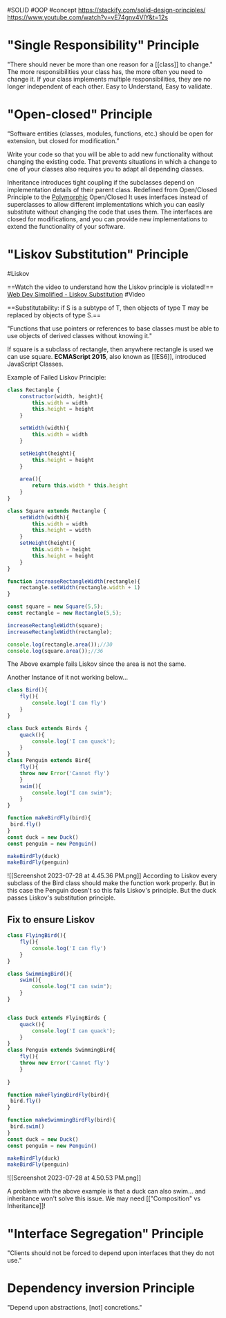 #SOLID #OOP #concept
https://stackify.com/solid-design-principles/
https://www.youtube.com/watch?v=vE74gnv4VlY&t=12s

# "Single Responsibility" Principle
"There should never be more than one reason for a [[class]] to change." The more responsibilities your class has, the more often you need to change it. If your class implements multiple responsibilities, they are no longer independent of each other. Easy to Understand, Easy to validate.

# "Open-closed" Principle
“Software entities (classes, modules, functions, etc.) should be open for extension, but closed for modification.” 

Write your code so that you will be able to add new functionality without changing the existing code. That prevents situations in which a change to one of your classes also requires you to adapt all depending classes.

Inheritance introduces tight coupling if the subclasses depend on implementation details of their parent class.
Redefined from Open/Closed Principle to the [Polymorphic](https://stackify.com/oop-concept-polymorphism/) Open/Closed
It uses interfaces instead of superclasses to allow different implementations which you can easily substitute without changing the code that uses them. The interfaces are closed for modifications, and you can provide new implementations to extend the functionality of your software.

# "Liskov Substitution" Principle
#Liskov 

==Watch the video to understand how the Liskov principle is violated!==
[Web Dev Simplified - Liskov Substitution](https://www.youtube.com/watch?v=dJQMqNOC4Pc)
#Video

==Substitutability: if S is a subtype of T, then objects of type T may be replaced by objects of type S.==

"Functions that use pointers or references to base classes must be able to use objects of derived classes without knowing it."

If square is a subclass of rectangle, then anywhere rectangle is used we can use square.
**ECMAScript 2015**, also known as [[ES6]], introduced JavaScript Classes.

Example of Failed Liskov Principle:
```js
class Rectangle {
	constructor(width, height){
		this.width = width
		this.height = height
	}

	setWidth(width){
		this.width = width
	}

	setHeight(height){
		this.height = height
	}
	
	area(){
		return this.width * this.height
	}
}

class Square extends Rectangle {
	setWidth(width){
		this.width = width
		this.height = width
	}
	setHeight(height){
		this.width = height
		this.height = height
	}
}

function increaseRectangleWidth(rectangle){
	rectangle.setWidth(rectangle.width + 1)
}

const square = new Square(5,5);
const rectangle = new Rectangle(5,5);

increaseRectangleWidth(square);
increaseRectangleWidth(rectangle);

console.log(rectangle.area());//30
console.log(square.area());//36

```
The Above example fails Liskov since the area is not the same.

Another Instance of it not working below...
```js
class Bird(){
	fly(){
		console.log('I can fly')
	}
}

class Duck extends Birds {
	quack(){
		console.log('I can quack');
	}
}
class Penguin extends Bird{
	fly(){
	throw new Error('Cannot fly')
	}
	swim(){
		console.log("I can swim");
	}
}

function makeBirdFly(bird){
 bird.fly()
}
const duck = new Duck()
const penguin = new Penguin()

makeBirdFly(duck)
makeBirdFly(penguin)
```
![[Screenshot 2023-07-28 at 4.45.36 PM.png]]
According to Liskov every subclass of the Bird class should make the function work properly. But in this case the Penguin doesn't so this fails Liskov's principle. But the duck passes Liskov's substitution principle.


## Fix to ensure Liskov
```js
class FlyingBird(){
	fly(){
		console.log('I can fly')
	}
}

class SwimmingBird(){
	swim(){
		console.log("I can swim");
	}
}


class Duck extends FlyingBirds {
	quack(){
		console.log('I can quack');
	}
}
class Penguin extends SwimmingBird{
	fly(){
	throw new Error('Cannot fly')
	}
	
}

function makeFlyingBirdFly(bird){
 bird.fly()
}

function makeSwimmingBirdFly(bird){
 bird.swim()
}
const duck = new Duck()
const penguin = new Penguin()

makeBirdFly(duck)
makeBirdFly(penguin)
```
![[Screenshot 2023-07-28 at 4.50.53 PM.png]]


A problem with the above example is that a duck can also swim... and inheritance won't solve this issue. We may need [["Composition" vs Inheritance]]!

# "Interface Segregation" Principle
"Clients should not be forced to depend upon interfaces that they do not use."

# Dependency inversion  Principle

"Depend upon abstractions, [not] concretions."